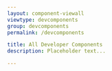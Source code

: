 ```yaml
---
layout: component-viewall
viewtype: devcomponents
group: devcomponents
permalink: /devcomponents

title: All Developer Components
description: Placeholder text...

---
```

